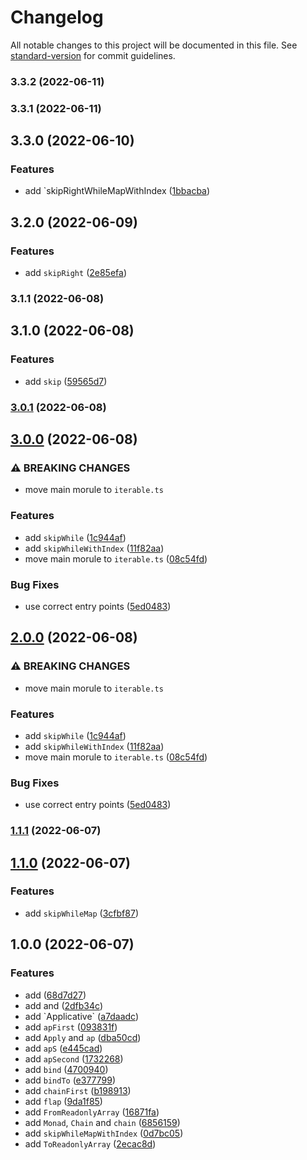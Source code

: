 # Changelog

All notable changes to this project will be documented in this file. See [standard-version](https://github.com/conventional-changelog/standard-version) for commit guidelines.

### 3.3.2 (2022-06-11)

### 3.3.1 (2022-06-11)

## 3.3.0 (2022-06-10)


### Features

* add `skipRightWhileMapWithIndex ([1bbacba](https://github.com/waynevanson/fp-ts-iterable/commit/1bbacbaa7626573f4c96347c1c18a4c6b127a182))

## 3.2.0 (2022-06-09)


### Features

* add `skipRight` ([2e85efa](https://github.com/waynevanson/fp-ts-iterable/commit/2e85efa63cd497171c4149959de5ae96cf70c076))

### 3.1.1 (2022-06-08)

## 3.1.0 (2022-06-08)


### Features

* add `skip` ([59565d7](https://github.com/waynevanson/fp-ts-iterable/commit/59565d7a456a87671fee79f725bdf0426ca02936))

### [3.0.1](https://github.com/waynevanson/fp-ts-iterable/compare/v3.0.0...v3.0.1) (2022-06-08)

## [3.0.0](https://github.com/waynevanson/fp-ts-iterable/compare/v1.1.1...v3.0.0) (2022-06-08)


### ⚠ BREAKING CHANGES

* move main morule to `iterable.ts`

### Features

* add `skipWhile` ([1c944af](https://github.com/waynevanson/fp-ts-iterable/commit/1c944afddaccdec68a1e3497ef6298eb0542fffe))
* add `skipWhileWithIndex` ([11f82aa](https://github.com/waynevanson/fp-ts-iterable/commit/11f82aa2beb25babcc95182867b2d37ae6d24452))
* move main morule to `iterable.ts` ([08c54fd](https://github.com/waynevanson/fp-ts-iterable/commit/08c54fd2ef0d7d5945a77f12ec82c6b7494e1f76))


### Bug Fixes

* use correct entry points ([5ed0483](https://github.com/waynevanson/fp-ts-iterable/commit/5ed048357688ef59af72ba8f1fba558c9a4164a9))

## [2.0.0](https://github.com/waynevanson/fp-ts-iterable/compare/v1.1.1...v2.0.0) (2022-06-08)


### ⚠ BREAKING CHANGES

* move main morule to `iterable.ts`

### Features

* add `skipWhile` ([1c944af](https://github.com/waynevanson/fp-ts-iterable/commit/1c944afddaccdec68a1e3497ef6298eb0542fffe))
* add `skipWhileWithIndex` ([11f82aa](https://github.com/waynevanson/fp-ts-iterable/commit/11f82aa2beb25babcc95182867b2d37ae6d24452))
* move main morule to `iterable.ts` ([08c54fd](https://github.com/waynevanson/fp-ts-iterable/commit/08c54fd2ef0d7d5945a77f12ec82c6b7494e1f76))


### Bug Fixes

* use correct entry points ([5ed0483](https://github.com/waynevanson/fp-ts-iterable/commit/5ed048357688ef59af72ba8f1fba558c9a4164a9))

### [1.1.1](https://github.com/waynevanson/fp-ts-iterable/compare/v1.1.0...v1.1.1) (2022-06-07)

## [1.1.0](https://github.com/waynevanson/fp-ts-iterable/compare/v1.0.0...v1.1.0) (2022-06-07)


### Features

* add `skipWhileMap` ([3cfbf87](https://github.com/waynevanson/fp-ts-iterable/commit/3cfbf875faf5247e0a134ef78446086dd3579bec))

## 1.0.0 (2022-06-07)


### Features

* add ([68d7d27](https://github.com/waynevanson/fp-ts-iterable/commit/68d7d27605b3e4168c340d6ef506fa53d1c50d08))
* add  and ([2dfb34c](https://github.com/waynevanson/fp-ts-iterable/commit/2dfb34c0493a37e91d95a383651419a72fe36343))
* add \`Applicative\` ([a7daadc](https://github.com/waynevanson/fp-ts-iterable/commit/a7daadc31f7f781dd7be9a15c6ccbf5f1c56a1b9))
* add `apFirst` ([093831f](https://github.com/waynevanson/fp-ts-iterable/commit/093831f3a29699de6bd54a28e5f9944098a4a297))
* add `Apply` and `ap` ([dba50cd](https://github.com/waynevanson/fp-ts-iterable/commit/dba50cd1f38252fc5f6a1dc674d2c944b182f6b9))
* add `apS` ([e445cad](https://github.com/waynevanson/fp-ts-iterable/commit/e445cad75f401c9de6f2c51d4f961bc171e0bbcf))
* add `apSecond` ([1732268](https://github.com/waynevanson/fp-ts-iterable/commit/1732268401ef84e34c0101c6e868c416b3a4c726))
* add `bind` ([4700940](https://github.com/waynevanson/fp-ts-iterable/commit/47009409634ec20a228c6efc5af0b96ce4a6ce46))
* add `bindTo` ([e377799](https://github.com/waynevanson/fp-ts-iterable/commit/e377799bae70343330e0363a240da935e4b5c666))
* add `chainFirst` ([b198913](https://github.com/waynevanson/fp-ts-iterable/commit/b1989136f7a49f30bbac0c1f7c03f352851bf5a9))
* add `flap` ([9da1f85](https://github.com/waynevanson/fp-ts-iterable/commit/9da1f85309afcabac2894737c90e0694f283f62b))
* add `FromReadonlyArray` ([16871fa](https://github.com/waynevanson/fp-ts-iterable/commit/16871fa71f50c760b8ba2644fc718d73e6ff5ba8))
* add `Monad`, `Chain` and `chain` ([6856159](https://github.com/waynevanson/fp-ts-iterable/commit/6856159dfa4906ce7e95b326abb81be8e51b597b))
* add `skipWhileMapWithIndex` ([0d7bc05](https://github.com/waynevanson/fp-ts-iterable/commit/0d7bc058692ff1ddaebc17ea06684015c2b5b0f9))
* add `ToReadonlyArray` ([2ecac8d](https://github.com/waynevanson/fp-ts-iterable/commit/2ecac8d9c1feaf517cf6916c6ae0a9aebd20272c))
